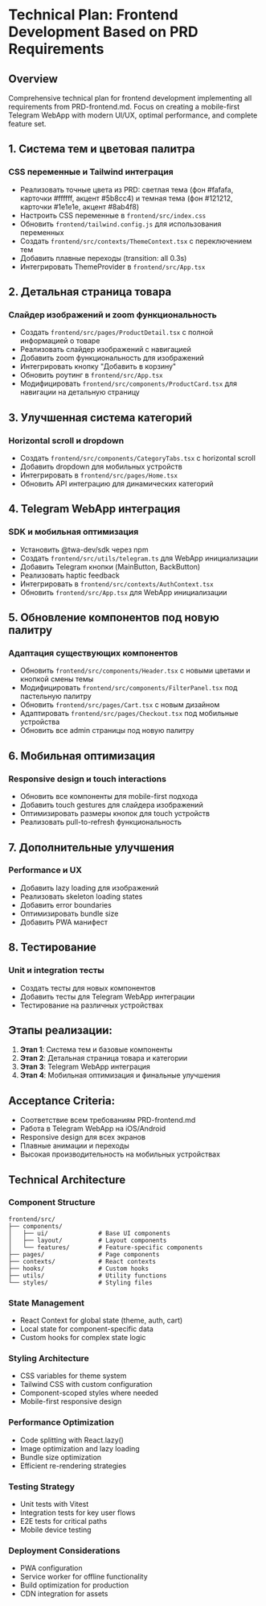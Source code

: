 # Technical Plan: Frontend Development Based on PRD Requirements

## Overview
Comprehensive technical plan for frontend development implementing all requirements from PRD-frontend.md. Focus on creating a mobile-first Telegram WebApp with modern UI/UX, optimal performance, and complete feature set.

## 1. Система тем и цветовая палитра
### CSS переменные и Tailwind интеграция
- Реализовать точные цвета из PRD: светлая тема (фон #fafafa, карточки #ffffff, акцент #5b8cc4) и темная тема (фон #121212, карточки #1e1e1e, акцент #8ab4f8)
- Настроить CSS переменные в `frontend/src/index.css`
- Обновить `frontend/tailwind.config.js` для использования переменных
- Создать `frontend/src/contexts/ThemeContext.tsx` с переключением тем
- Добавить плавные переходы (transition: all 0.3s)
- Интегрировать ThemeProvider в `frontend/src/App.tsx`

## 2. Детальная страница товара
### Слайдер изображений и zoom функциональность
- Создать `frontend/src/pages/ProductDetail.tsx` с полной информацией о товаре
- Реализовать слайдер изображений с навигацией
- Добавить zoom функциональность для изображений
- Интегрировать кнопку "Добавить в корзину"
- Обновить роутинг в `frontend/src/App.tsx`
- Модифицировать `frontend/src/components/ProductCard.tsx` для навигации на детальную страницу

## 3. Улучшенная система категорий
### Horizontal scroll и dropdown
- Создать `frontend/src/components/CategoryTabs.tsx` с horizontal scroll
- Добавить dropdown для мобильных устройств
- Интегрировать в `frontend/src/pages/Home.tsx`
- Обновить API интеграцию для динамических категорий

## 4. Telegram WebApp интеграция
### SDK и мобильная оптимизация
- Установить @twa-dev/sdk через npm
- Создать `frontend/src/utils/telegram.ts` для WebApp инициализации
- Добавить Telegram кнопки (MainButton, BackButton)
- Реализовать haptic feedback
- Интегрировать в `frontend/src/contexts/AuthContext.tsx`
- Обновить `frontend/src/App.tsx` для WebApp инициализации

## 5. Обновление компонентов под новую палитру
### Адаптация существующих компонентов
- Обновить `frontend/src/components/Header.tsx` с новыми цветами и кнопкой смены темы
- Модифицировать `frontend/src/components/FilterPanel.tsx` под пастельную палитру
- Обновить `frontend/src/pages/Cart.tsx` с новым дизайном
- Адаптировать `frontend/src/pages/Checkout.tsx` под мобильные устройства
- Обновить все admin страницы под новую палитру

## 6. Мобильная оптимизация
### Responsive design и touch interactions
- Обновить все компоненты для mobile-first подхода
- Добавить touch gestures для слайдера изображений
- Оптимизировать размеры кнопок для touch устройств
- Реализовать pull-to-refresh функциональность

## 7. Дополнительные улучшения
### Performance и UX
- Добавить lazy loading для изображений
- Реализовать skeleton loading states
- Добавить error boundaries
- Оптимизировать bundle size
- Добавить PWA манифест

## 8. Тестирование
### Unit и integration тесты
- Создать тесты для новых компонентов
- Добавить тесты для Telegram WebApp интеграции
- Тестирование на различных устройствах

## Этапы реализации:
1. **Этап 1**: Система тем и базовые компоненты
2. **Этап 2**: Детальная страница товара и категории
3. **Этап 3**: Telegram WebApp интеграция
4. **Этап 4**: Мобильная оптимизация и финальные улучшения

## Acceptance Criteria:
- Соответствие всем требованиям PRD-frontend.md
- Работа в Telegram WebApp на iOS/Android
- Responsive design для всех экранов
- Плавные анимации и переходы
- Высокая производительность на мобильных устройствах

## Technical Architecture

### Component Structure
```
frontend/src/
├── components/
│   ├── ui/              # Base UI components
│   ├── layout/          # Layout components
│   └── features/        # Feature-specific components
├── pages/               # Page components
├── contexts/            # React contexts
├── hooks/               # Custom hooks
├── utils/               # Utility functions
└── styles/              # Styling files
```

### State Management
- React Context for global state (theme, auth, cart)
- Local state for component-specific data
- Custom hooks for complex state logic

### Styling Architecture
- CSS variables for theme system
- Tailwind CSS with custom configuration
- Component-scoped styles where needed
- Mobile-first responsive design

### Performance Optimization
- Code splitting with React.lazy()
- Image optimization and lazy loading
- Bundle size optimization
- Efficient re-rendering strategies

### Testing Strategy
- Unit tests with Vitest
- Integration tests for key user flows
- E2E tests for critical paths
- Mobile device testing

### Deployment Considerations
- PWA configuration
- Service worker for offline functionality
- Build optimization for production
- CDN integration for assets